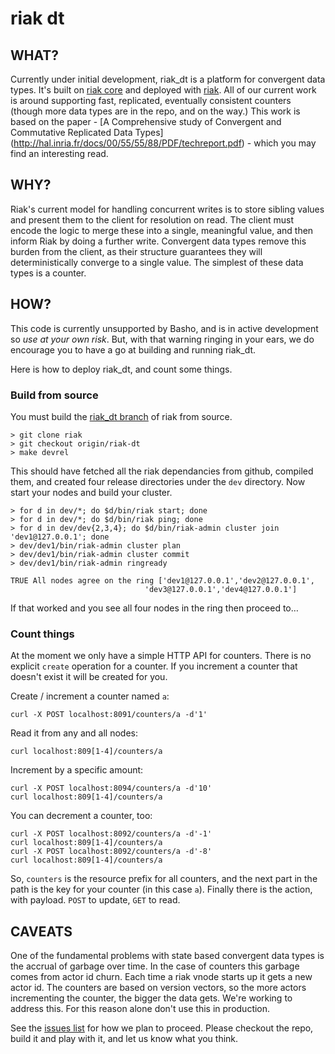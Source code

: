 # riak dt

## WHAT?

Currently under initial development, riak_dt is a platform for
convergent data types. It's built on
[riak core](https://github.com/basho/riak_core) and deployed with
[riak](https://github.com/basho/riak). All of our current work is
around supporting fast, replicated, eventually consistent counters
(though more data types are in the repo, and on the way.) This work is
based on the paper -
[A Comprehensive study of Convergent and Commutative Replicated Data Types]
(http://hal.inria.fr/docs/00/55/55/88/PDF/techreport.pdf) - which you
may find an interesting read.


## WHY?

Riak's current model for handling concurrent writes is to store
sibling values and present them to the client for resolution on
read. The client must encode the logic to merge these into a single,
meaningful value, and then inform Riak by doing a further
write. Convergent data types remove this burden from the client, as
their structure guarantees they will deterministically converge to a
single value. The simplest of these data types is a counter.

## HOW?

This code is currently unsupported by Basho, and is in active
development so _use at your own risk_. But, with that warning ringing
in your ears, we do encourage you to have a go at building and running
riak\_dt.

Here is how to deploy riak_dt, and count some things.

### Build from source

You must build the [riak_dt branch](https://github.com/basho/riak) of
riak from source.

    > git clone riak
    > git checkout origin/riak-dt
    > make devrel

This should have fetched all the riak dependancies from github,
compiled them, and created four release directories under the `dev`
directory. Now start your nodes and build your cluster.

    > for d in dev/*; do $d/bin/riak start; done
    > for d in dev/*; do $d/bin/riak ping; done
    > for d in dev/dev{2,3,4}; do $d/bin/riak-admin cluster join 'dev1@127.0.0.1'; done
    > dev/dev1/bin/riak-admin cluster plan
    > dev/dev1/bin/riak-admin cluster commit
    > dev/dev1/bin/riak-admin ringready

    TRUE All nodes agree on the ring ['dev1@127.0.0.1','dev2@127.0.0.1',
                                  'dev3@127.0.0.1','dev4@127.0.0.1']


If that worked and you see all four nodes in the ring then proceed to…

### Count things

At the moment we only have a simple HTTP API for counters. There is no
explicit `create` operation for a counter. If you increment a counter
that doesn't exist it will be created for you.

Create / increment a counter named `a`:

    curl -X POST localhost:8091/counters/a -d'1'

Read it from any and all nodes:

    curl localhost:809[1-4]/counters/a

Increment by a specific amount:

    curl -X POST localhost:8094/counters/a -d'10'
    curl localhost:809[1-4]/counters/a

You can decrement a counter, too:

    curl -X POST localhost:8092/counters/a -d'-1'
    curl localhost:809[1-4]/counters/a
    curl -X POST localhost:8092/counters/a -d'-8'
    curl localhost:809[1-4]/counters/a

So, `counters` is the resource prefix for all counters, and the next
part in the path is the key for your counter (in this case `a`).
Finally there is the action, with payload. `POST` to update, `GET` to
read.

## CAVEATS

One of the fundamental problems with state based convergent data types
is the accrual of garbage over time. In the case of counters this
garbage comes from actor id churn. Each time a riak vnode starts up it
gets a new actor id. The counters are based on version vectors, so the
more actors incrementing the counter, the bigger the data gets. We're
working to address this. For this reason alone don't use this in
production.

See the
[issues list](https://github.com/basho/riak_dt/issues?state=open) for
how we plan to proceed. Please checkout the repo, build it and play
with it, and let us know what you think.
